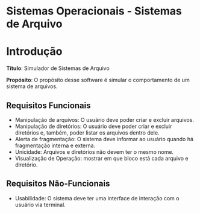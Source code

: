 # Sistemas Operacionais - Sistemas de Arquivo

# Introdução

**Título**: Simulador de Sistemas de Arquivo

**Propósito**: O propósito desse software é simular o comportamento de um sistema de arquivos.

## Requisitos Funcionais

- Manipulação de arquivos: O usuário deve poder criar e excluir arquivos.
- Manipulação de diretórios: O usuário deve poder criar e excluir diretórios e, também, poder listar os arquivos dentro dele.
- Alerta de fragmentação: O sistema deve informar ao usuário quando há fragmentação interna e externa.
- Unicidade: Arquivos e diretórios não devem ter o mesmo nome.
- Visualização de Operação: mostrar em que bloco está cada arquivo e diretório.

## Requisitos Não-Funcionais

- Usabilidade: O sistema deve ter uma interface de interação com o usuário via terminal.
